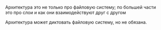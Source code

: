 Архитектура это не только про файловую систему; по большей части это про слои и как они взаимодействуют друг с другом

Архитектура может диктовать файловую систему, но не обязана.